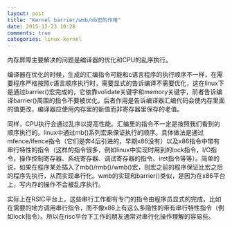 ```yaml
---
layout: post
title: "Kernel barrier/wmb/mb宏的作用"
date: 2015-12-23 10:28
comments: true
categories: linux-kernel
---
```


内存屏障主要解决的问题是编译器的优化和CPU的乱序执行。

编译器在优化的时候，生成的汇编指令可能和c语言程序的执行顺序不一样，在需要程序严格按照c语言顺序执行时，需要显式的告诉编译不需要优化，这在linux下是通过barrier()宏完成的，它依靠volidate关键字和memory关键字，前者告诉编译barrier()周围的指令不要被优化，后者作用是告诉编译器汇编代码会使内存里面的值更改，编译器应使用内存里的新值而非寄存器里保存的老值。

同样，CPU执行会通过乱序以提高性能。汇编里的指令不一定是按照我们看到的顺序执行的。linux中通过mb()系列宏来保证执行的顺序。具体做法是通过mfence/lfence指令（它们是奔4后引进的，早期x86没有）以及x86指令中带有串行特性的指令（这样的指令很多，例如linux中实现时用到的lock指令，I/O指令，操作控制寄存器、系统寄存器、调试寄存器的指令、iret指令等等）。简单的说，如果在程序某处插入了mb()/rmb()/wmb()宏，则宏之前的程序保证比宏之后的程序先执行，从而实现串行化。wmb的实现和barrier()类似，是因为在x86平台上，写内存的操作不会被乱序执行。

实际上在RSIC平台上，这些串行工作都有专门的指令由程序员显式的完成，比如在需要的地方调用串行指令，而不像x86上有这么多隐性的带有串行特性指令（例如lock指令）。所以在risc平台下工作的朋友通常对串行化操作理解的容易些。
